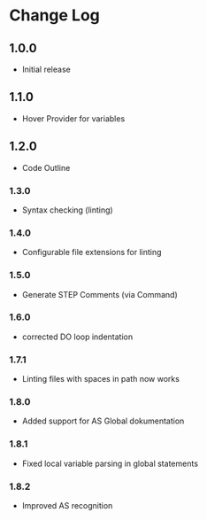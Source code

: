 # Change Log

## 1.0.0

- Initial release

## 1.1.0

- Hover Provider for variables

## 1.2.0

- Code Outline


### 1.3.0

- Syntax checking (linting)

### 1.4.0

- Configurable file extensions for linting

### 1.5.0

- Generate STEP Comments (via Command)

### 1.6.0

- corrected DO loop indentation


### 1.7.1

- Linting files with spaces in path now works

### 1.8.0

- Added support for AS Global dokumentation

### 1.8.1

- Fixed local variable parsing in global statements

### 1.8.2

- Improved AS recognition